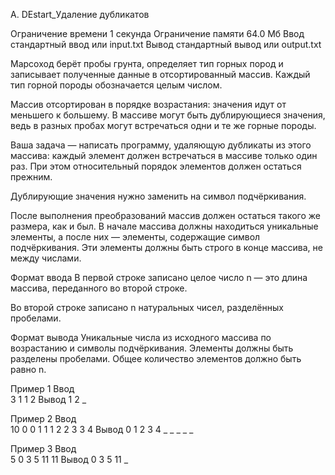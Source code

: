 A. DEstart_Удаление дубликатов

Ограничение времени	1 секунда
Ограничение памяти	64.0 Мб
Ввод	стандартный ввод или input.txt
Вывод	стандартный вывод или output.txt

Марсоход берёт пробы грунта, определяет тип горных пород и записывает полученные данные в отсортированный массив. Каждый тип горной породы обозначается целым числом.

Массив отсортирован в порядке возрастания: значения идут от меньшего к большему. В массиве могут быть дублирующиеся значения, ведь в разных пробах могут встречаться одни и те же горные породы.

Ваша задача — написать программу, удаляющую дубликаты из этого массива: каждый элемент должен встречаться в массиве только один раз. При этом относительный порядок элементов должен остаться прежним.

Дублирующие значения нужно заменить на символ подчёркивания.

После выполнения преобразований массив должен остаться такого же размера, как и был. В начале массива должны находиться уникальные элементы, а после них — элементы, содержащие символ подчёркивания. Эти элементы должны быть строго в конце массива, не между числами.

Формат ввода
В первой строке записано целое число n — это длина массива, переданного во второй строке.

Во второй строке записано n натуральных чисел, разделённых пробелами.

Формат вывода
Уникальные числа из исходного массива по возрастанию и символы подчёркивания. Элементы должны быть разделены пробелами. Общее количество элементов должно быть равно n.

Пример 1
Ввод	
3
1 1 2
Вывод
1 2 _

Пример 2
Ввод	
10
0 0 1 1 1 2 2 3 3 4
Вывод
0 1 2 3 4 _ _ _ _ _

Пример 3
Ввод	
5
0 3 5 11 11
Вывод
0 3 5 11 _
